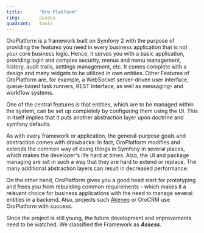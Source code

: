 ```yaml
---
title:      "Oro Platform"
ring:       assess
quadrant:   tools
---
```


OroPlatform is a framework built on Symfony 2 with the purpose of providing the features you need in every business application that is not your core business logic. Hence, it serves you with a basic application, providing login and complex security, menus and menu management, history, audit trails, settings management, etc. It comes complete with a design and many widgets to be utilized in own entities. Other Features of OroPlatform are, for example, a WebSocket server-driven user interface, queue-based task runners, REST Interface, as well as messaging- and workflow systems.

One of the central features is that entities, which are to be managed within the system, can be set up completely by configuring them using the UI. This in itself implies that it puts another abstraction layer upon doctrine and symfony defaults.

As with every framework or application, the general-purpose goals and abstraction comes with drawbacks: In fact, OroPlatform modifies and extends the common way of doing things in Symfony in several places, which makes the developer's life hard at times. Also, the UI and package managing are set in such a way that they are hard to extend or replace. The many additional abstraction layers can result in decreased performance.

On the other hand, OroPlatform gives you a good head start for prototyping and frees you from rebuilding common requirements - which makes it a relevant choice for business applications with the need to manage several entities in a backend. Also, projects such [Akeneo](/tools/akeneo/) or OroCRM use OroPlatform with success.

Since the project is still young, the future development and improvements need to be watched. We classified the Framework as ***Assess***.
